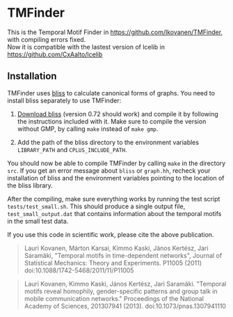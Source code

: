 TMFinder
========

This is the Temporal Motif Finder in https://github.com/lkovanen/TMFinder, with compiling errors fixed.  
Now it is compatible with  the lastest version of lcelib in https://github.com/CxAalto/lcelib



Installation
------------

TMFinder uses [bliss][bliss] to calculate canonical forms of graphs. You need to install bliss separately to use TMFinder:

1. [Download bliss][bliss] (version 0.72 should work) and compile it by
	following the instructions included with it. Make sure to compile the version without GMP, by calling `make` instead of `make gmp`.

2. Add the path of the bliss directory to the environment variables
	`LIBRARY_PATH` and `CPLUS_INCLUDE_PATH`.

You should now be able to compile TMFinder by calling `make` in the directory `src`. If you get an error message about `bliss` or `graph.hh`, recheck your installation of bliss and the environment variables pointing to the location of the bliss library.

After the compiling, make sure everything works by running the test script `tests/test_small.sh`. This should produce a single output file, `test_small_output.dat` that contains information about the temporal motifs in the small test data.

[bliss]: http://www.tcs.hut.fi/Software/bliss/ "bliss"


If you use this code in scientific work, please cite the above publication.

> Lauri Kovanen, Márton Karsai, Kimmo Kaski, János Kertész, Jari
Saramäki, "Temporal motifs in time-dependent networks",
Journal of Statistical Mechanics: Theory and Experiments. P11005 (2011)
doi:10.1088/1742-5468/2011/11/P11005

> Lauri Kovanen, Kimmo Kaski, János Kertész, Jari Saramäki. "Temporal motifs reveal homophily, gender-specific patterns and group talk in mobile communication networks." Proceedings of the National Academy of Sciences, 201307941 (2013). doi:10.1073/pnas.1307941110




